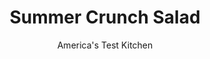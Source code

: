---
layout: ../../layouts/MarkdownPostLayout.astro
title: Summer Crunch Salad
author: America's Test Kitchen
pubDate: 2023-03-15
description: "This picnic salad features crunchy jicama and bell pepper alongside tender sinach and sweet corn, with a lively Tex-Mex dressing."
image_url: https://res.cloudinary.com/hksqkdlah/image/upload/ar_1:1,c_fill,dpr_2.0,f_auto,fl_lossy.progressive.strip_profile,g_faces:auto,q_auto:low,w_344/6068_as07-sfs-4c-summercrunchsalad-2
tags: ["Side Dishes","Vegetables","Salads","Contest Recipes"]
calories: 1771
protein: 4
carbohydrates: 31
fats: 
fiber: 13
ingredients: ["1 , large jicama, peeled and cut into matchsticks","1 cup, frozen corn, thawed","1 , red bell pepper, seeded and chopped","1 pint, cherry tomatoes, halved","3/4 cup, pecans, toasted and chopped","1/4 cup, chopped fresh cilantro leaves","2 cups, baby spinach","2 tablespoons, lime juice","1 tablespoon, honey","1 tablespoon, Dijon mustard","1/2 teaspoon, ground cumin","1/4 cup, olive oil",", Salt and pepper"]
serves: 6
time: "25 minutes"
instructions: ["For the salad: Toss jicama, corn, bell pepper, tomatoes, pecans, cilantro, and spinach in large bowl.","For the dressing: Combine lime juice, honey, mustard, and cumin in medium bowl. Gradually whisk in oil. Drizzle dressing over salad and toss to combine. Season with salt and pepper. Serve."]
nutrition: ["629 mg Potassium","113 mg Phosphorus","53 mg Calcium","2 mg Iron","58 mg Magnesium","787 mg Sodium","1 mg Zinc","18 g Fat","1 mg Niacin (B3)","11 g Monounsaturated","3 g Polyunsaturated","78 mg Vitamin C","2 g Saturated","13 g Fiber","60 µg Folate (food)","10 g Sugars","31 µg Vitamin K","282 g Water","31 g Carbs","60 µg Folate equivalent (total)","4 g Protein","3 mg Vitamin E","78 µg Vitamin A","295 kcal Energy","2 g Sugars, added","1771 calories"]
notes: ""
---